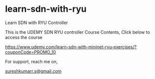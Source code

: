 # learn-sdn-with-ryu
Learn SDN with RYU Controller

This is the UDEMY SDN RYU controller Course Contents, Click below to access the course

https://www.udemy.com/learn-sdn-with-mininet-ryu-exercises/?couponCode=PROMO_10


For support,  reach me on,


sureshkumarr.s@gmail.com
